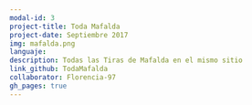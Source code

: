 ```yaml
---
modal-id: 3
project-title: Toda Mafalda
project-date: Septiembre 2017
img: mafalda.png
languaje:
description: Todas las Tiras de Mafalda en el mismo sitio
link_github: TodaMafalda
collaborator: Florencia-97
gh_pages: true
---
```

